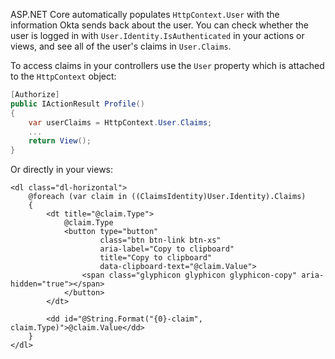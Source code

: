 ASP.NET Core automatically populates `HttpContext.User` with the information Okta sends back about the user. You can check whether the user is logged in with `User.Identity.IsAuthenticated` in your actions or views, and see all of the user's claims in `User.Claims`.

To access claims in your controllers use the `User` property which is attached to the `HttpContext` object:

```csharp
[Authorize]
public IActionResult Profile()
{
    var userClaims = HttpContext.User.Claims;
    ...
    return View();
}
```

Or directly in your views:

```cshtml
<dl class="dl-horizontal">
    @foreach (var claim in ((ClaimsIdentity)User.Identity).Claims)
    {
        <dt title="@claim.Type">
            @claim.Type
            <button type="button"
                    class="btn btn-link btn-xs"
                    aria-label="Copy to clipboard"
                    title="Copy to clipboard"
                    data-clipboard-text="@claim.Value">
                <span class="glyphicon glyphicon glyphicon-copy" aria-hidden="true"></span>
            </button>
        </dt>

        <dd id="@String.Format("{0}-claim", claim.Type)">@claim.Value</dd>
    }
</dl>
```
